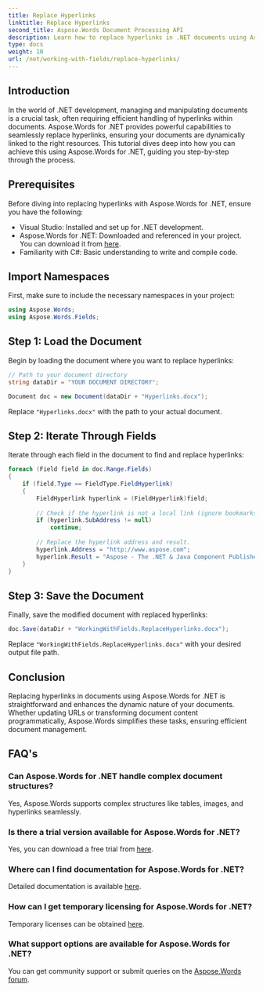 ```yaml
---
title: Replace Hyperlinks
linktitle: Replace Hyperlinks
second_title: Aspose.Words Document Processing API
description: Learn how to replace hyperlinks in .NET documents using Aspose.Words for efficient document management and dynamic content updates.
type: docs
weight: 10
url: /net/working-with-fields/replace-hyperlinks/
---
```

## Introduction

In the world of .NET development, managing and manipulating documents is a crucial task, often requiring efficient handling of hyperlinks within documents. Aspose.Words for .NET provides powerful capabilities to seamlessly replace hyperlinks, ensuring your documents are dynamically linked to the right resources. This tutorial dives deep into how you can achieve this using Aspose.Words for .NET, guiding you step-by-step through the process.

## Prerequisites

Before diving into replacing hyperlinks with Aspose.Words for .NET, ensure you have the following:

- Visual Studio: Installed and set up for .NET development.
- Aspose.Words for .NET: Downloaded and referenced in your project. You can download it from [here](https://releases.aspose.com/words/net/).
- Familiarity with C#: Basic understanding to write and compile code.

## Import Namespaces

First, make sure to include the necessary namespaces in your project:

```csharp
using Aspose.Words;
using Aspose.Words.Fields;
```

## Step 1: Load the Document

Begin by loading the document where you want to replace hyperlinks:

```csharp
// Path to your document directory 
string dataDir = "YOUR DOCUMENT DIRECTORY";

Document doc = new Document(dataDir + "Hyperlinks.docx");
```

Replace `"Hyperlinks.docx"` with the path to your actual document.

## Step 2: Iterate Through Fields

Iterate through each field in the document to find and replace hyperlinks:

```csharp
foreach (Field field in doc.Range.Fields)
{
    if (field.Type == FieldType.FieldHyperlink)
    {
        FieldHyperlink hyperlink = (FieldHyperlink)field;
        
        // Check if the hyperlink is not a local link (ignore bookmarks).
        if (hyperlink.SubAddress != null)
            continue;
        
        // Replace the hyperlink address and result.
        hyperlink.Address = "http://www.aspose.com";
        hyperlink.Result = "Aspose - The .NET & Java Component Publisher";
    }
}
```

## Step 3: Save the Document

Finally, save the modified document with replaced hyperlinks:

```csharp
doc.Save(dataDir + "WorkingWithFields.ReplaceHyperlinks.docx");
```

Replace `"WorkingWithFields.ReplaceHyperlinks.docx"` with your desired output file path.

## Conclusion

Replacing hyperlinks in documents using Aspose.Words for .NET is straightforward and enhances the dynamic nature of your documents. Whether updating URLs or transforming document content programmatically, Aspose.Words simplifies these tasks, ensuring efficient document management.

## FAQ's

### Can Aspose.Words for .NET handle complex document structures?
Yes, Aspose.Words supports complex structures like tables, images, and hyperlinks seamlessly.

### Is there a trial version available for Aspose.Words for .NET?
Yes, you can download a free trial from [here](https://releases.aspose.com/).

### Where can I find documentation for Aspose.Words for .NET?
Detailed documentation is available [here](https://reference.aspose.com/words/net/).

### How can I get temporary licensing for Aspose.Words for .NET?
Temporary licenses can be obtained [here](https://purchase.aspose.com/temporary-license/).

### What support options are available for Aspose.Words for .NET?
You can get community support or submit queries on the [Aspose.Words forum](https://forum.aspose.com/c/words/8).